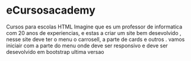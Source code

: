# eCursosacademy
Cursos para escolas HTML
Imagine que es um professor de informatica com 20 anos de experiencias, e estas a criar um site bem desevolvido , nesse site deve ter o menu o carrosell, a parte de cards e outros .
vamos iniciair com a parte do menu onde deve ser responsivo e deve ser desevolvido em bootstrap ultima versao 

